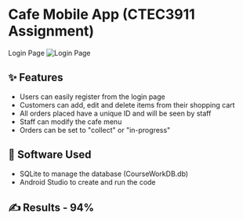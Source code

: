 # Cafe Mobile App (CTEC3911 Assignment)

Login Page
![Login Page](https://i.ibb.co/TLNGW7d/Login-Page.png)

## ✨ Features

- Users can easily register from the login page
- Customers can add, edit and delete items from their shopping cart
- All orders placed have a unique ID and will be seen by staff
- Staff can modify the cafe menu
- Orders can be set to "collect" or "in-progress"

## 🔎 Software Used

- SQLite to manage the database (CourseWorkDB.db)
- Android Studio to create and run the code

## ✍ Results - 94%
